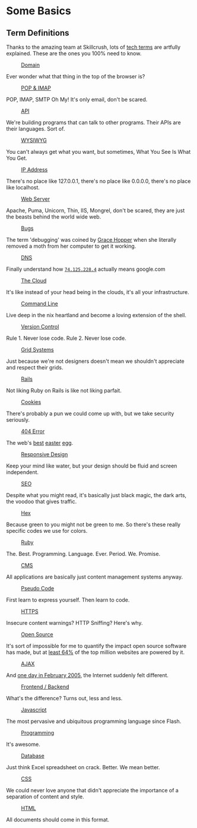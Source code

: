 # Some Basics

## Term Definitions

Thanks to the amazing team at Skillcrush, lots of [tech
terms](http://skillcrush.com/terms/) are artfully explained. These are the ones
you 100% need to know.

<dl>
<dd><a href="http://www.skillcrush.com/terms/domain.html">Domain</a></dd>
  <dt><p>Ever wonder what that thing in the top of the browser is?</p></dt>

  <dd><a href="http://www.skillcrush.com/terms/pop-imap.html">POP & IMAP</a></dd>
  <dt><p>POP, IMAP, SMTP Oh My! It's only email, don't be scared.</p></dt>

  <dd><a href="http://www.skillcrush.com/terms/api.html">API</a></dd>
  <dt><p>We're building programs that can talk to other programs. Their APIs are their languages. Sort of.</p></dt>

  <dd><a href="http://www.skillcrush.com/terms/wysiwyg.html">WYSIWYG</a></dd>
  <dt><p>You can't always get what you want, but sometimes, What You See Is What You Get.</p></dt>

  <dd><a href="http://www.skillcrush.com/terms/ipaddress.html">IP Address</a></dd>
  <dt><p>There's no place like 127.0.0.1, there's no place like 0.0.0.0, there's no place like localhost.</p></dt>

  <dd><a href="http://www.skillcrush.com/terms/web-server.html">Web Server</a></dd>
  <dt><p>Apache, Puma, Unicorn, Thin, IIS, Mongrel, don't be scared, they are just the beasts behind the world wide web.</p></dt>

  <dd><a href="http://www.skillcrush.com/terms/bugs.html">Bugs</a></dd>
  <dt><p>The term 'debugging' was coined by <a href="http://en.wikipedia.org/wiki/Grace_Hopper">Grace Hopper</a> when she literally removed a moth from her computer to get it working.</p></dt>

  <dd><a href="http://www.skillcrush.com/terms/dns.html">DNS</a></dd>
  <dt><p>Finally understand how <code><a href="http://74.125.228.4">74.125.228.4</a></code> actually means google.com</p></dt>

  <dd><a href="http://www.skillcrush.com/terms/cloud.html">The Cloud</a></dd>
  <dt><p>It's like instead of your head being in the clouds, it's all your infrastructure.</p></dt>

  <dd><a href="http://www.skillcrush.com/terms/command-line.html">Command Line</a></dd>
  <dt><p>Live deep in the nix heartland and become a loving extension of the shell.</p></dt>

  <dd><a href="http://www.skillcrush.com/terms/version-control.html">Version Control</a></dd>
  <dt><p>Rule 1. Never lose code. Rule 2. Never lose code.</p></dt>

  <dd><a href="http://www.skillcrush.com/terms/grid-systems.html">Grid Systems</a></dd>
  <dt><p>Just because we're not designers doesn't mean we shouldn't appreciate and respect their grids.</p></dt>

  <dd><a href="http://www.skillcrush.com/terms/rails.html">Rails</a></dd>
  <dt><p>Not liking Ruby on Rails is like not liking parfait.</p></dt>

  <dd><a href="http://www.skillcrush.com/terms/cookies.html">Cookies</a></dd>
  <dt><p>There's probably a pun we could come up with, but we take security seriously.</p></dt>

  <dd><a href="http://www.skillcrush.com/terms/404-error.html">404 Error</a></dd>
  <dt><p>The web's <a href="http://fruit.gs/404.html">best</a> <a href="https://github.com/404">easter</a> <a href="http://seatgeek.com/404">egg</a>.</p></dt>

  <dd><a href="http://www.skillcrush.com/terms/responsive-design.html">Responsive Design</a></dd>
  <dt><p>Keep your mind like water, but your design should be fluid and screen independent.</p></dt>

  <dd><a href="http://www.skillcrush.com/terms/seo.html">SEO</a></dd>
  <dt><p>Despite what you might read, it's basically just black magic, the dark arts, the voodoo that gives traffic.</p></dt>

  <dd><a href="http://www.skillcrush.com/terms/hexidecimal.html">Hex</a></dd>
  <dt><p>Because green to you might not be green to me. So there's these really specific codes we use for colors.</p></dt>

  <dd><a href="http://www.skillcrush.com/terms/ruby.html">Ruby</a></dd>
  <dt><p>The. Best. Programming. Language. Ever. Period. We. Promise.</p></dt>

  <dd><a href="http://www.skillcrush.com/terms/cms.html">CMS</a></dd>
  <dt><p>All applications are basically just content management systems anyway.</p></dt>

  <dd><a href="http://www.skillcrush.com/terms/pseudocode.html">Pseudo Code</a></dd>
  <dt><p>First learn to express yourself. Then learn to code.</p></dt>

  <dd><a href="http://www.skillcrush.com/terms/https.html">HTTPS</a></dd>
  <dt><p>Insecure content warnings? HTTP Sniffing? Here's why.</p></dt>

  <dd><a href="http://www.skillcrush.com/terms/open-source.html">Open Source</a></dd>
  <dt><p>It's sort of impossible for me to quantify the impact open source software has made, but at <a href="http://trends.builtwith.com/Web-Server/Apache">least 64%</a> of the top million websites are powered by it.</p></dt>

  <dd><a href="http://www.skillcrush.com/terms/ajax.html">AJAX</a></dd>
  <dt><p>And <a href="http://www.adaptivepath.com/ideas/ajax-new-approach-web-applications">one day in February 2005</a>, the Internet suddenly felt different.</p></dt>

  <dd><a href="http://www.skillcrush.com/terms/frontendbackend.html">Frontend / Backend</a></dd>
  <dt><p>What's the difference? Turns out, less and less.</p></dt>

  <dd><a href="http://www.skillcrush.com/terms/javascript.html">Javascript</a></dd>
  <dt><p>The most pervasive and ubiquitous programming language since Flash.</p></dt>

  <dd><a href="http://www.skillcrush.com/terms/programming-languages.html">Programming</a></dd>
  <dt><p>It's awesome.</p></dt>

  <dd><a href="http://www.skillcrush.com/terms/database.html">Database</a></dd>
  <dt><p>Just think Excel spreadsheet on crack. Better. We mean better.</p></dt>

  <dd><a href="http://www.skillcrush.com/terms/css.html">CSS</a></dd>
  <dt><p>We could never love anyone that didn't appreciate the importance of a separation of content and style.</p></dt>

  <dd><a href="http://www.skillcrush.com/terms/html.html">HTML</a></dd>
  <dt><p>All documents should come in this format.</p></dt>
  </dl>
<h2 class="clear"></h2>
